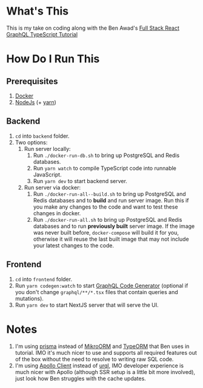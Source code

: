 # What's This

This is my take on coding along with the Ben Awad's [Full Stack React GraphQL TypeScript Tutorial](https://www.youtube.com/watch?v=I6ypD7qv3Z8)

# How Do I Run This

## Prerequisites

1. [Docker](https://www.docker.com/products/docker-desktop/)
2. [NodeJs](https://nodejs.org/en/download/) (+ [yarn](https://yarnpkg.com/getting-started/install))

## Backend

1. `cd` into `backend` folder.
2. Two options:
   1. Run server locally:
      1. Run `./docker-run-db.sh` to bring up PostgreSQL and Redis databases.
      2. Run `yarn watch` to compile TypeScript code into runnable JavaScript.
      3. Run `yarn dev` to start backend server.
   2. Run server via docker:
      1. Run `./docker-run-all--build.sh` to bring up PostgreSQL and Redis databases and to **build** and run server image. Run this if you make any changes to the code and want to test these changes in docker.
      2. Run `./docker-run-all.sh` to bring up PostgreSQL and Redis databases and to run **previously built** server image. If the image was never built before, `docker-compose` will build it for you, otherwise it will reuse the last built image that may not include your latest changes to the code.

## Frontend

1. `cd` into `frontend` folder.
2. Run `yarn codegen:watch` to start [GraphQL Code Generator](https://the-guild.dev/graphql/codegen/docs/getting-started) (optional if you don't change `graphql/**/*.tsx` files that contain queries and mutations).
3. Run `yarn dev` to start NextJS server that will serve the UI.

# Notes

1. I'm using [prisma](https://www.prisma.io/) instead of [MikroORM](https://mikro-orm.io/) and [TypeORM](https://typeorm.io/) that Ben uses in tutorial. IMO it's much nicer to use and supports all required features out of the box without the need to resolve to writing raw SQL code.
2. I'm using [Apollo Client](https://www.apollographql.com/docs/react) instead of [urql](https://formidable.com/open-source/urql/), IMO developer experience is much nicer with Apollo (although SSR setup is a little bit more involved), just look how Ben struggles with the cache updates.
